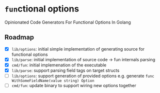 # `fun`ctional options

Opinionated Code Generators For Functional Options In Golang

## Roadmap

- [x] `lib/options`: initial simple implementation of generating source for functional options
- [x] `lib/parse`: initial implementation of source code -> fun internals parsing
- [x] `cmd/fun`: initial implemenation of the executable
- [x] `lib/parse`: support parsing field tags on target structs
- [ ] `lib/options`: support generation of provided options e.g. generate `func WithSomeFieldName(value string) Option`
- [ ] `cmd/fun`: update binary to support wiring new options together
